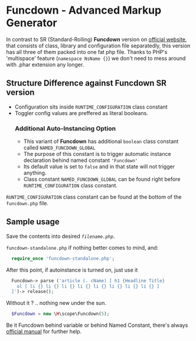 # Funcdown - Advanced Markup Generator
In contrast to SR (Standard-Rolling) **Funcdown** version on [official website](https://hngts.com/?mkp=fncd~obtain), that consists of class, library and configuration file separatedly, this version has all three of them packed into one fat php file. Thanks to PHP's 'multispace' feature (`namespace NsName {}`) we don't need to mess around with .phar extension any longer. 

## Structure Difference against Funcdown SR version
- Configuration sits inside `RUNTIME_CONFIGURATION` class constant
- Toggler config values are preffered as literal booleans.   
  ### Additional Auto-Instancing Option
  - This variant of **Funcdown** has additional `boolean` class constant called `NAMED_FUNCDOWN_GLOBAL`
  - The purpose of this constant is to trigger automatic instance declaration behind named constant `'Funcdown'`
  - Its default value is set to `false` and in that state will not trigger anything.
  - Class constant `NAMED_FUNCDOWN_GLOBAL` can be found right before `RUNTIME_CONFIGURATION` class constant.

`RUNTIME_CONFIGURATION` class constant can be found at the bottom of the `funcdown.php` file.

## Sample usage
Save the contents into desired _`filename.php`_.

`funcdown-standalone.php` if nothing better comes to mind, and:
 
```php
  require_once 'funcdown-standalone.php';
```
After this point, if autoinstance is turned on, just use it
```php
  Funcdown-> parse ('article (. cName) [ h1 {Headline Title}
    ol [ li {} li {} li {} li {} li {} li {} li {} li {} ]
  ]')-> release();
```
Without it ? .. nothing new under the sun.
```php
  $Funcdown = new \H\scope\Funcdown(5);
```
Be it Funcdown behind variable or behind Named Constant, there's always [official manual](https://hngts.com/?mkp=fncd~manual~encap) for further help.
